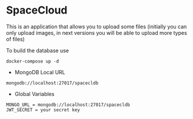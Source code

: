 # SpaceCloud
This is an application that allows you to upload some files (initially you can only upload images, in next versions you will be able to upload more types of files)

To build the database use
```
docker-compose up -d
```

* MongoDB Local URL
```
mongodb://localhost:27017/spacecldb
```

* Global Variables
```
MONGO_URL = mongodb://localhost:27017/spacecldb
JWT_SECRET = your secret key
```

